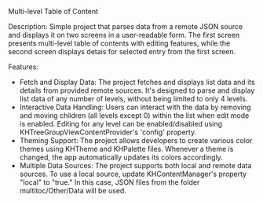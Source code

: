 Multi-level Table of Content

Description: 
Simple project that parses data from a remote JSON source and displays it on two screens in a user-readable form. The first screen presents multi-level table of contents with editing features, while the second screen displays detais for selected entry from the first screen.

Features:
* Fetch and Display Data: The project fetches and displays list data and its details from provided remote sources. It's designed to parse and display list data of any number of levels, without being limited to only 4 levels.
* Interactive Data Handling: Users can interact with the data by removing and moving children (all levels except 0) within the list when edit mode is enabled. Editing for any level can be enabled/disabled using KHTreeGroupViewContentProvider's 'config' property.
* Theming Support: The project allows developers to create various color themes using KHTheme and KHPalette files. Whenever a theme is changed, the app automatically updates its colors accordingly.
* Multiple Data Sources: The project supports both local and remote data sources. To use a local source, update KHContentManager's property "local" to "true." In this case, JSON files from the folder multitoc/Other/Data will be used.
